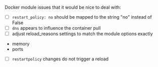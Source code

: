 Docker module issues that it would be nice to deal with:

- [ ] `restart_policy: no` should be mapped to the string "no" instead of False
- [ ] `dns` appears to influence the container pull
- [ ] adjust reload_reasons settings to match the module options exactly
 * memory
 * ports
- [ ] `restartpolicy` changes do not trigger a reload

